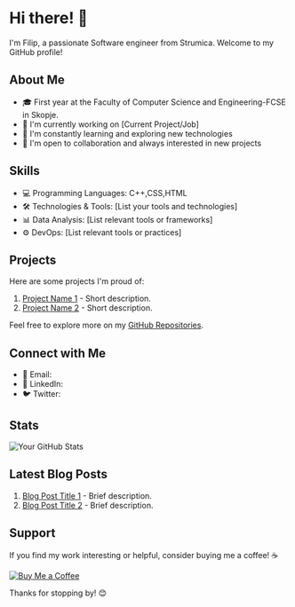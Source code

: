 
# Hi there! 👋

I'm Filip, a passionate Software engineer from Strumica. Welcome to my GitHub profile!

## About Me

- 🎓 First year at the Faculty of Computer Science and Engineering-FCSE in Skopje.
- 🔭 I'm currently working on [Current Project/Job]
- 🌱 I'm constantly learning and exploring new technologies
- 👯 I'm open to collaboration and always interested in new projects

## Skills

- 💻 Programming Languages: C++,CSS,HTML
- 🛠️ Technologies & Tools: [List your tools and technologies]
- 📊 Data Analysis: [List relevant tools or frameworks]
- ⚙️ DevOps: [List relevant tools or practices]

## Projects

Here are some projects I'm proud of:

1. [Project Name 1](link-to-repository) - Short description.
2. [Project Name 2](link-to-repository) - Short description.

Feel free to explore more on my [GitHub Repositories](link-to-repositories).

## Connect with Me

- 📧 Email:
- 💼 LinkedIn: 
- 🐦 Twitter:

## Stats

![Your GitHub Stats](https://github-readme-stats.vercel.app/api?username=grga1&show_icons=true&hide=prs&count_private=true&hide_rank=true)

<!-- Additional Badges, if any -->

## Latest Blog Posts

<!-- You can use this section to showcase your blog posts or articles -->

1. [Blog Post Title 1](link-to-post) - Brief description.
2. [Blog Post Title 2](link-to-post) - Brief description.

## Support

If you find my work interesting or helpful, consider buying me a coffee! ☕️

[![Buy Me a Coffee](https://img.shields.io/badge/Buy%20Me%20a%20Coffee-Donate-orange?style=for-the-badge&logo=buy-me-a-coffee)](link-to-donation-page)

Thanks for stopping by! 😊
